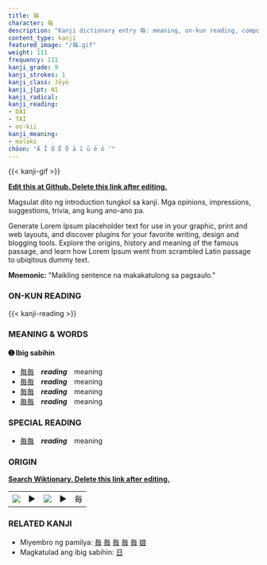 ```yaml
---
title: 毎
character: 毎
description: "Kanji dictionary entry 毎: meaning, on-kun reading, compounds, origin, related kanji"
content_type: kanji
featured_image: "/毎.gif"
weight: 111
frequency: 111
kanji_grade: 9
kanji_strokes: 1
kanji_class: Jōyō
kanji_jlpt: N1
kanji_radical: 
kanji_reading: 
- DAI
- TAI
- oo-kii
kanji_meaning:
- malaki
chōon: "Ā Ī Ū Ē Ō ā ī ū ē ō ’"
---
```

[//]: # (Don't edit the line below. Kanji animated GIF code is automatically generated.)
{{< kanji-gif >}}

[//]: # (Edit below this line.)

**[Edit this at Github. Delete this link after editing.](https://github.com/tim0g/tim/tree/main/content/kanji/毎/index.md)**

Magsulat dito ng introduction tungkol sa kanji. Mga opinions, impressions, suggestions, trivia, ang kung ano-ano pa.

Generate Lorem Ipsum placeholder text for use in your graphic, print and web layouts, and discover plugins for your favorite writing, design and blogging tools. Explore the origins, history and meaning of the famous passage, and learn how Lorem Ipsum went from scrambled Latin passage to ubiqitous dummy text.
 
**Mnemonic:** "Maikling sentence na makakatulong sa pagsaulo."

### ON-KUN READING

[//]: # (Don't edit the line below. ON-KUN READING code is automatically generated.)
{{< kanji-reading >}}

### MEANING & WORDS

#### ➊ **Ibig sabihin**
  - [毎](../毎)[毎](../毎)　***reading***　meaning
  - [毎](../毎)[毎](../毎)　***reading***　meaning
  - [毎](../毎)[毎](../毎)　***reading***　meaning
  - [毎](../毎)[毎](../毎)　***reading***　meaning

### SPECIAL READING
  - [毎](../毎)[毎](../毎)　***reading***　meaning

### ORIGIN

**[Search Wiktionary. Delete this link after editing.](https://wiktionary.org/wiki/毎)**
<table class="kanji-table"><tr><td>
<img src="60px-毎-bronze.svg.png">
</td><td>▶</td><td>
<img src="60px-毎-oracle.svg.png">
</td><td>▶</td>
<td class="kanji-origin">毎</td>
</tr></table>

### RELATED KANJI
- Miyembro ng pamilya: [毎](../毎) [毎](../毎) [毎](../毎) [毎](../毎) [毎](../毎) [娘](../娘)
- Magkatulad ang ibig sabihin: [日](../日)
